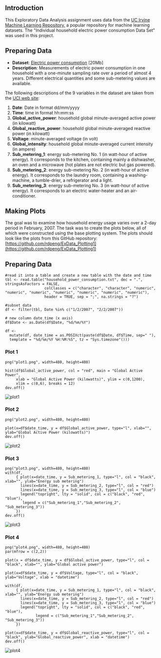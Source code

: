 ## Introduction
This Exploratory Data Analysis assignment uses data from
the <a href="http://archive.ics.uci.edu/ml/">UC Irvine Machine
Learning Repository</a>, a popular repository for machine learning
datasets. The "Individual household
electric power consumption Data Set" was used in this project.

## Preparing Data
* <b>Dataset</b>: <a href="https://d396qusza40orc.cloudfront.net/exdata%2Fdata%2Fhousehold_power_consumption.zip">Electric power consumption</a> [20Mb]
* <b>Description</b>: Measurements of electric power consumption in
one household with a one-minute sampling rate over a period of almost
4 years. Different electrical quantities and some sub-metering values
are available.

The following descriptions of the 9 variables in the dataset are taken
from
the <a href="https://archive.ics.uci.edu/ml/datasets/Individual+household+electric+power+consumption">UCI
web site</a>:
<ol>
<li><b>Date</b>: Date in format dd/mm/yyyy </li>
<li><b>Time</b>: time in format hh:mm:ss </li>
<li><b>Global_active_power</b>: household global minute-averaged active power (in kilowatt) </li>
<li><b>Global_reactive_power</b>: household global minute-averaged reactive power (in kilowatt) </li>
<li><b>Voltage</b>: minute-averaged voltage (in volt) </li>
<li><b>Global_intensity</b>: household global minute-averaged current intensity (in ampere) </li>
<li><b>Sub_metering_1</b>: energy sub-metering No. 1 (in watt-hour of active energy). It corresponds to the kitchen, containing mainly a dishwasher, an oven and a microwave (hot plates are not electric but gas powered). </li>
<li><b>Sub_metering_2</b>: energy sub-metering No. 2 (in watt-hour of active energy). It corresponds to the laundry room, containing a washing-machine, a tumble-drier, a refrigerator and a light. </li>
<li><b>Sub_metering_3</b>: energy sub-metering No. 3 (in watt-hour of active energy). It corresponds to an electric water-heater and an air-conditioner.</li>
</ol>

## Making Plots
The goal was to examine how household energy usage
varies over a 2-day period in February, 2007. The task was to
create the plots below, all of which were constructed
using the base plotting system.
The plots should look like the plots from this GitHub repository:
[https://github.com/rdpeng/ExData_Plotting1](https://github.com/rdpeng/ExData_Plotting1)

## Preparing Data
```
#read it into a table and create a new table with the date and time
tbl <- read.table("household_power_consumption.txt", dec = ".", stringsAsFactors = FALSE,
                  colClasses = c("character", "character", "numeric", "numeric", "numeric", "numeric", "numeric", "numeric", "numeric"), 
                  header = TRUE, sep = ";", na.strings = "?")

#subset data
df <- filter(tbl, Date %in% c("1/2/2007", "2/2/2007"))

# new column date_time (x axis)
df$Date <- as.Date(df$Date, "%d/%m/%Y")

df <- 
  mutate(df, date_time = as.POSIXct(paste(df$Date, df$Time, sep=" "), 
  template = "%d/%m/%Y %H:%M:%S", tz = "Sys.timezone"()))
```
### Plot 1
```
png("plot1.png", width=480, height=480)

hist(df$Global_active_power, col = "red", main = "Global Active Power", 
     xlab = "Global Active Power (kilowatts)", ylim = c(0,1200), 
     xlim = c(0,6), breaks = 12)
dev.off()
```
![plot1](plot1.png) 

### Plot 2
```
png("plot2.png", width=480, height=480)

plot(x=df$date_time, y = df$Global_active_power, type="l", xlab="", ylab="Global Active Power (kilowatts)")
dev.off()
```
![plot2](plot2.png) 

### Plot 3
```
png("plot3.png", width=480, height=480)
with(df, 
     { plot(x=date_time, y = Sub_metering_1, type="l", col = "black", xlab="", ylab="Energy sub metering")
       lines(x=date_time, y = Sub_metering_2, type="l", col = "red")
       lines(x=date_time, y = Sub_metering_3, type="l", col = "blue")
       legend("topright", lty = "solid", col = c("black", "red", "blue"), 
        legend = c("Sub_metering_1","Sub_metering_2", "Sub_metering_3"))
     })
dev.off()
```
![plot3](plot3.png) 

### Plot 4
```
png("plot4.png", width=480, height=480)
par(mfrow = c(2,2))

plot(x = df$date_time, y = df$Global_active_power, type="l", col = "black", xlab="", ylab="Global active power")

plot(x=df$date_time, y = df$Voltage, type="l", col = "black", ylab="Voltage", xlab = "datetime")

with(df, 
     { plot(x=date_time, y = Sub_metering_1, type="l", col = "black", xlab="", ylab="Energy sub metering")
       lines(x=date_time, y = Sub_metering_2, type="l", col = "red")
       lines(x=date_time, y = Sub_metering_3, type="l", col = "blue")
       legend("topright", lty = "solid", col = c("black", "red", "blue"), 
              legend = c("Sub_metering_1","Sub_metering_2", "Sub_metering_3"))
     })

plot(x=df$date_time, y = df$Global_reactive_power, type="l", col = "black", ylab="Global_reactive_power", xlab = "datetime")
dev.off()
```
![plot4](plot4.png) 

